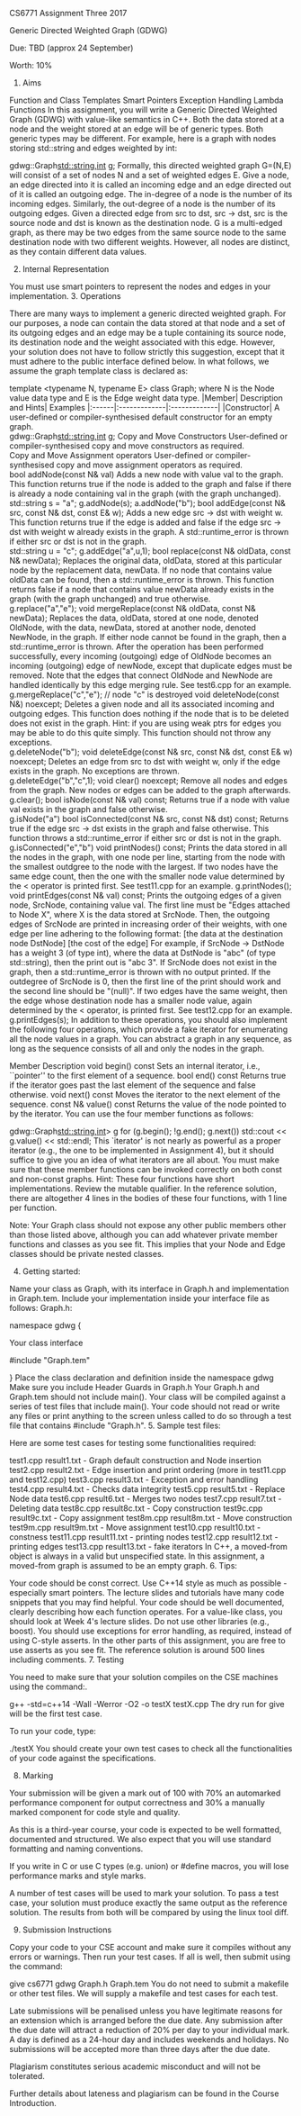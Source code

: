 CS6771 Assignment Three 2017

Generic Directed Weighted Graph (GDWG)

Due: TBD (approx 24 September)

Worth: 10%

1. Aims

Function and Class Templates
Smart Pointers
Exception Handling
Lambda Functions
In this assignment, you will write a Generic Directed Weighted Graph (GDWG) with value-like semantics in C++. Both the data stored at a node and the weight stored at an edge will be of generic types. Both generic types may be different. For example, here is a graph with nodes storing std::string and edges weighted by int:

gdwg::Graph<std::string,int> g;
Formally, this directed weighted graph G=(N,E) will consist of a set of nodes N and a set of weighted edges E. Give a node, an edge directed into it is called an incoming edge and an edge directed out of it is called an outgoing edge. The in-degree of a node is the number of its incoming edges. Similarly, the out-degree of a node is the number of its outgoing edges. Given a directed edge from src to dst, src → dst, src is the source node and dst is known as the destination node. G is a multi-edged graph, as there may be two edges from the same source node to the same destination node with two different weights. However, all nodes are distinct, as they contain different data values.

2. Internal Representation

You must use smart pointers to represent the nodes and edges in your implementation.
3. Operations

There are many ways to implement a generic directed weighted graph. For our purposes, a node can contain the data stored at that node and a set of its outgoing edges and an edge may be a tuple containing its source node, its destination node and the weight associated with this edge. However, your solution does not have to follow strictly this suggestion, except that it must adhere to the public interface defined below.
In what follows, we assume the graph template class is declared as:

template <typename N, typename E> class Graph;
where N is the Node value data type and E is the Edge weight data type.
|Member|	Description and Hints|	Examples
|:------|:-------------|:-------------|
|Constructor|	A user-defined or compiler-synthesised default constructor for an empty graph.	
gdwg::Graph<std::string,int> g;
Copy and Move Constructors	User-defined or compiler-synthesised copy and move constructors as required.	 
Copy and Move Assignment operators	User-defined or compiler-synthesised copy and move assignment operators as required.	 
bool addNode(const N& val)	Adds a new node with value val to the graph. This function returns true if the node is added to the graph and false if there is already a node containing val in the graph (with the graph unchanged).	
std::string s = "a";
g.addNode(s);
a.addNode("b");
bool addEdge(const N& src, const N& dst, const E& w);	Adds a new edge src → dst with weight w. This function returns true if the edge is added and false if the edge src → dst with weight w already exists in the graph. A std::runtime_error is thrown if either src or dst is not in the graph.	
std::string u = "c";
g.addEdge("a",u,1);
bool replace(const N& oldData, const N& newData);	Replaces the original data, oldData, stored at this particular node by the replacement data, newData. If no node that contains value oldData can be found, then a std::runtime_error is thrown. This function returns false if a node that contains value newData already exists in the graph (with the graph unchanged) and true otherwise.	
g.replace("a","e");
void mergeReplace(const N& oldData, const N& newData);	Replaces the data, oldData, stored at one node, denoted OldNode, with the data, newData, stored at another node, denoted NewNode, in the graph. If either node cannot be found in the graph, then a std::runtime_error is thrown. After the operation has been performed successfully, every incoming (outgoing) edge of OldNode becomes an incoming (outgoing) edge of newNode, except that duplicate edges must be removed. Note that the edges that connect OldNode and NewNode are handled identically by this edge merging rule. See test6.cpp for an example.	
g.mergeReplace("c","e");
// node "c" is destroyed 
void deleteNode(const N&) noexcept;	Deletes a given node and all its associated incoming and outgoing edges. This function does nothing if the node that is to be deleted does not exist in the graph. Hint: if you are using weak ptrs for edges you may be able to do this quite simply. This function should not throw any exceptions.	
g.deleteNode("b");
void deleteEdge(const N& src, const N& dst, const E& w) noexcept;	Deletes an edge from src to dst with weight w, only if the edge exists in the graph. No exceptions are thrown.	
g.deleteEdge("b","c",1);
void clear() noexcept;	Remove all nodes and edges from the graph. New nodes or edges can be added to the graph afterwards.	
g.clear();
bool isNode(const N& val) const;	Returns true if a node with value val exists in the graph and false otherwise.	
g.isNode("a")
bool isConnected(const N& src, const N& dst) const;	Returns true if the edge src → dst exists in the graph and false otherwise. This function throws a std::runtime_error if either src or dst is not in the graph.	
g.isConnected("e","b")
void printNodes() const;	Prints the data stored in all the nodes in the graph, with one node per line, starting from the node with the smallest outdgree to the node with the largest. If two nodes have the same edge count, then the one with the smaller node value determined by the < operator is printed first. See test11.cpp for an example.	
g.printNodes();
void printEdges(const N& val) const;	Prints the outgoing edges of a given node, SrcNode, containing value val. The first line must be "Edges attached to Node X", where X is the data stored at SrcNode. Then, the outgoing edges of SrcNode are printed in increasing order of their weights, with one edge per line adhering to the following format:
[the data at the destination node DstNode] [the cost of the edge]
For example, if SrcNode → DstNode has a weight 3 (of type int), where the data at DstNode is "abc" (of type std::string), then the print out is "abc 3". If SrcNode does not exist in the graph, then a std::runtime_error is thrown with no output printed. If the outdegree of SrcNode is 0, then the first line of the print should work and the second line should be "(null)". If two edges have the same weight, then the edge whose destination node has a smaller node value, again determined by the < operator, is printed first. See test12.cpp for an example.	
g.printEdges(s);
In addition to these operations, you should also implement the following four operations, which provide a fake iterator for enumerating all the node values in a graph. You can abstract a graph in any sequence, as long as the sequence consists of all and only the nodes in the graph.

Member	Description
void begin() const	Sets an internal iterator, i.e., ``pointer'' to the first element of a sequence.
bool end() const	Returns true if the iterator goes past the last element of the sequence and false otherwise.
void next() const	Moves the iterator to the next element of the sequence.
const N& value() const	Returns the value of the node pointed to by the iterator.
You can use the four member functions as follows:

   gdwg::Graph<std::string,int>> g
   for (g.begin(); !g.end(); g.next())
       std::cout << g.value() << std::endl;
This `iterator' is not nearly as powerful as a proper iterator (e.g., the one to be implemented in Assignment 4), but it should suffice to give you an idea of what iterators are all about. You must make sure that these member functions can be invoked correctly on both const and non-const graphs.
Hint: These four functions have short implementations. Review the mutable qualifier. In the reference solution, there are altogether 4 lines in the bodies of these four functions, with 1 line per function.

Note: Your Graph class should not expose any other public members other than those listed above, although you can add whatever private member functions and classes as you see fit. This implies that your Node and Edge classes should be private nested classes.

4. Getting started:

Name your class as Graph, with its interface in Graph.h and implementation in Graph.tem.
Include your implementation inside your interface file as follows:
Graph.h:

namespace gdwg {

   Your class interface

   #include "Graph.tem"

}
Place the class declaration and definition inside the namespace gdwg
Make sure you include Header Guards in Graph.h
Your Graph.h and Graph.tem should not include main().
Your class will be compiled against a series of test files that include main().
Your code should not read or write any files or print anything to the screen unless called to do so through a test file that contains #include "Graph.h".
5. Sample test files:

Here are some test cases for testing some functionalities required:

test1.cpp result1.txt - Graph default construction and Node insertion
test2.cpp result2.txt - Edge insertion and print ordering (more in test11.cpp and test12.cpp)
test3.cpp result3.txt - Exception and error handling
test4.cpp result4.txt - Checks data integrity
test5.cpp result5.txt - Replace Node data
test6.cpp result6.txt - Merges two nodes
test7.cpp result7.txt - Deleting data
test8c.cpp result8c.txt - Copy construction
test9c.cpp result9c.txt - Copy assignment
test8m.cpp result8m.txt - Move construction
test9m.cpp result9m.txt - Move assignment
test10.cpp result10.txt - constness
test11.cpp result11.txt - printing nodes
test12.cpp result12.txt - printing edges
test13.cpp result13.txt - fake iterators
In C++, a moved-from object is always in a valid but unspecified state. In this assignment, a moved-from graph is assumed to be an empty graph.
6. Tips:

Your code should be const correct.
Use C++14 style as much as possible - especially smart pointers.
The lecture slides and tutorials have many code snippets that you may find helpful.
Your code should be well documented, clearly describing how each function operates.
For a value-like class, you should look at Week 4's lecture slides.
Do not use other libraries (e.g., boost).
You should use exceptions for error handling, as required, instead of using C-style asserts. In the other parts of this assignment, you are free to use asserts as you see fit.
The reference solution is around 500 lines including comments.
7. Testing

You need to make sure that your solution compiles on the CSE machines using the command:.

g++ -std=c++14 -Wall -Werror -O2 -o testX testX.cpp
The dry run for give will be the first test case.

To run your code, type:

./testX
You should create your own test cases to check all the functionalities of your code against the specifications.

8. Marking

Your submission will be given a mark out of 100 with 70% an automarked performance component for output correctness and 30% a manually marked component for code style and quality.

As this is a third-year course, your code is expected to be well formatted, documented and structured. We also expect that you will use standard formatting and naming conventions.

If you write in C or use C types (e.g. union) or #define macros, you will lose performance marks and style marks.

A number of test cases will be used to mark your solution. To pass a test case, your solution must produce exactly the same output as the reference solution. The results from both will be compared by using the linux tool diff.

9. Submission Instructions

Copy your code to your CSE account and make sure it compiles without any errors or warnings. Then run your test cases. If all is well, then submit using the command:

give cs6771 gdwg Graph.h Graph.tem
You do not need to submit a makefile or other test files. We will supply a makefile and test cases for each test.

Late submissions will be penalised unless you have legitimate reasons for an extension which is arranged before the due date. Any submission after the due date will attract a reduction of 20% per day to your individual mark. A day is defined as a 24-hour day and includes weekends and holidays. No submissions will be accepted more than three days after the due date.

Plagiarism constitutes serious academic misconduct and will not be tolerated.

Further details about lateness and plagiarism can be found in the Course Introduction.

